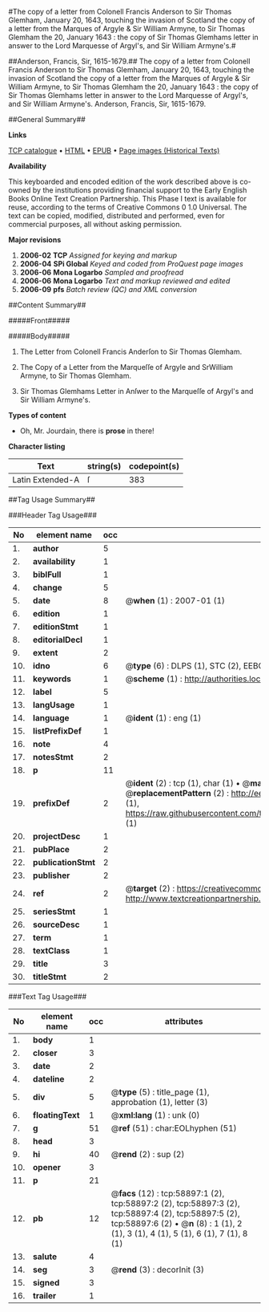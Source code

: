 #The copy of a letter from Colonell Francis Anderson to Sir Thomas Glemham, January 20, 1643, touching the invasion of Scotland the copy of a letter from the Marques of Argyle & Sir William Armyne, to Sir Thomas Glemham the 20, January 1643 : the copy of Sir Thomas Glemhams letter in answer to the Lord Marquesse of Argyl's, and Sir William Armyne's.#

##Anderson, Francis, Sir, 1615-1679.##
The copy of a letter from Colonell Francis Anderson to Sir Thomas Glemham, January 20, 1643, touching the invasion of Scotland the copy of a letter from the Marques of Argyle & Sir William Armyne, to Sir Thomas Glemham the 20, January 1643 : the copy of Sir Thomas Glemhams letter in answer to the Lord Marquesse of Argyl's, and Sir William Armyne's.
Anderson, Francis, Sir, 1615-1679.

##General Summary##

**Links**

[TCP catalogue](http://www.ota.ox.ac.uk/tcp/)  • 
[HTML](http://tei.it.ox.ac.uk/tcp/Texts-HTML/free/A25/A25354.html)  • 
[EPUB](http://tei.it.ox.ac.uk/tcp/Texts-EPUB/free/A25/A25354.epub) • 
[Page images (Historical Texts)](https://data.historicaltexts.jisc.ac.uk/view?pubId=eebo-12291303e&pageId=eebo-12291303e-58897-1)

**Availability**

This keyboarded and encoded edition of the
	       work described above is co-owned by the institutions
	       providing financial support to the Early English Books
	       Online Text Creation Partnership. This Phase I text is
	       available for reuse, according to the terms of Creative
	       Commons 0 1.0 Universal. The text can be copied,
	       modified, distributed and performed, even for
	       commercial purposes, all without asking permission.

**Major revisions**

1. __2006-02__ __TCP__ *Assigned for keying and markup*
1. __2006-04__ __SPi Global__ *Keyed and coded from ProQuest page images*
1. __2006-06__ __Mona Logarbo__ *Sampled and proofread*
1. __2006-06__ __Mona Logarbo__ *Text and markup reviewed and edited*
1. __2006-09__ __pfs__ *Batch review (QC) and XML conversion*

##Content Summary##

#####Front#####

#####Body#####

1. The Letter from Colonell Francis Anderſon to Sir Thomas Glemham.

1. The Copy of a Letter from the Marqueſſe of Argyle and SrWilliam Armyne, to Sir Thomas Glemham.

1. Sir Thomas Glemhams Letter in Anſwer to the Marqueſſe of Argyl's and Sir William Armyne's.

**Types of content**

  * Oh, Mr. Jourdain, there is **prose** in there!

**Character listing**


|Text|string(s)|codepoint(s)|
|---|---|---|
|Latin Extended-A|ſ|383|

##Tag Usage Summary##

###Header Tag Usage###

|No|element name|occ|attributes|
|---|---|---|---|
|1.|__author__|5||
|2.|__availability__|1||
|3.|__biblFull__|1||
|4.|__change__|5||
|5.|__date__|8| @__when__ (1) : 2007-01 (1)|
|6.|__edition__|1||
|7.|__editionStmt__|1||
|8.|__editorialDecl__|1||
|9.|__extent__|2||
|10.|__idno__|6| @__type__ (6) : DLPS (1), STC (2), EEBO-CITATION (1), OCLC (1), VID (1)|
|11.|__keywords__|1| @__scheme__ (1) : http://authorities.loc.gov/ (1)|
|12.|__label__|5||
|13.|__langUsage__|1||
|14.|__language__|1| @__ident__ (1) : eng (1)|
|15.|__listPrefixDef__|1||
|16.|__note__|4||
|17.|__notesStmt__|2||
|18.|__p__|11||
|19.|__prefixDef__|2| @__ident__ (2) : tcp (1), char (1)  •  @__matchPattern__ (2) : ([0-9\-]+):([0-9IVX]+) (1), (.+) (1)  •  @__replacementPattern__ (2) : http://eebo.chadwyck.com/downloadtiff?vid=$1&page=$2 (1), https://raw.githubusercontent.com/textcreationpartnership/Texts/master/tcpchars.xml#$1 (1)|
|20.|__projectDesc__|1||
|21.|__pubPlace__|2||
|22.|__publicationStmt__|2||
|23.|__publisher__|2||
|24.|__ref__|2| @__target__ (2) : https://creativecommons.org/publicdomain/zero/1.0/ (1), http://www.textcreationpartnership.org/docs/. (1)|
|25.|__seriesStmt__|1||
|26.|__sourceDesc__|1||
|27.|__term__|1||
|28.|__textClass__|1||
|29.|__title__|3||
|30.|__titleStmt__|2||


###Text Tag Usage###

|No|element name|occ|attributes|
|---|---|---|---|
|1.|__body__|1||
|2.|__closer__|3||
|3.|__date__|2||
|4.|__dateline__|2||
|5.|__div__|5| @__type__ (5) : title_page (1), approbation (1), letter (3)|
|6.|__floatingText__|1| @__xml:lang__ (1) : unk (0)|
|7.|__g__|51| @__ref__ (51) : char:EOLhyphen (51)|
|8.|__head__|3||
|9.|__hi__|40| @__rend__ (2) : sup (2)|
|10.|__opener__|3||
|11.|__p__|21||
|12.|__pb__|12| @__facs__ (12) : tcp:58897:1 (2), tcp:58897:2 (2), tcp:58897:3 (2), tcp:58897:4 (2), tcp:58897:5 (2), tcp:58897:6 (2)  •  @__n__ (8) : 1 (1), 2 (1), 3 (1), 4 (1), 5 (1), 6 (1), 7 (1), 8 (1)|
|13.|__salute__|4||
|14.|__seg__|3| @__rend__ (3) : decorInit (3)|
|15.|__signed__|3||
|16.|__trailer__|1||
